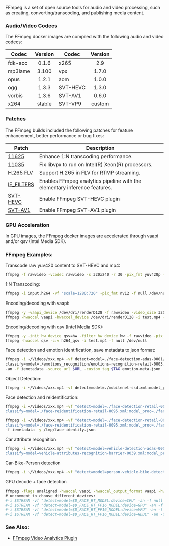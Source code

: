FFmpeg is a set of open source tools for audio and video processing, such as creating, converting/transcoding, and publishing media content.

### Audio/Video Codecs

The FFmpeg docker images are compiled with the following audio and video codecs:

| Codec | Version | Codec | Version |
|-------|:-------:|-------|:-------:|
|fdk-acc|0.1.6|x265|2.9|
|mp3lame|3.100|vpx|1.7.0|
|opus|1.2.1|aom|1.0.0|
|ogg|1.3.3|SVT-HEVC|1.3.0|
|vorbis|1.3.6|SVT-AV1|0.6.0|
|x264|stable|SVT-VP9|custom|


### Patches

The FFmpeg builds included the following patches for feature enhancement, better performance or bug fixes:

| Patch | Description |
|-------|-------------|
|[11625](https://patchwork.ffmpeg.org/patch/11625/raw)|Enhance 1:N transcoding performance.|
|[11035](https://patchwork.ffmpeg.org/patch/11035/raw)|Fix libvpx to run on Intel(R) Xeon(R) processors.|
|[H.265 FLV](https://github.com/VCDP/CDN/archive/v0.1.tar.gz)|Support H.265 in FLV for RTMP streaming.|
|[IE_FILTERS](https://github.com/VCDP/FFmpeg-patch/tree/ffmpeg4.1_va/patches )|Enables FFmpeg analytics pipeline with the elementary inference features.|
|[SVT-HEVC](https://github.com/OpenVisualCloud/SVT-HEVC/tree/master/ffmpeg_plugin)|Enable FFmpeg SVT-HEVC plugin|
|[SVT-AV1](https://github.com/OpenVisualCloud/SVT-AV1/tree/master/ffmpeg_plugin)|Enable FFmpeg SVT-AV1 plugin|

### GPU Acceleration

In GPU images, the FFmpeg docker images are accelerated through vaapi and/or qsv (Intel Media SDK).

### FFmpeg Examples:

Transcode raw yuv420 content to SVT-HEVC and mp4:

```bash
ffmpeg -f rawvideo -vcodec rawvideo -s 320x240 -r 30 -pix_fmt yuv420p -i test.yuv -c:v libsvt_hevc -y test.mp4
```

1:N Transcoding:

```bash
ffmpeg -i input.h264 -vf "scale=1280:720" -pix_fmt nv12 -f null /dev/null -vf "scale=720:480" -pix_fmt nv12 -f null /dev/null -abr_pipeline
```

Encoding/decoding with vaapi:

```bash
ffmpeg -y -vaapi_device /dev/dri/renderD128 -f rawvideo -video_size 320x240 -r 30 -i test.yuv -vf 'format=nv12, hwupload' -c:v h264_vaapi -y test.mp4
ffmpeg -hwaccel vaapi -hwaccel_device /dev/dri/renderD128 -i test.mp4 -f null /dev/null
```

Encoding/decoding with qsv (Intel Media SDK):

```bash
ffmpeg -y -init_hw_device qsv=hw -filter_hw_device hw -f rawvideo -pix_fmt yuv420p -s:v 320x240 -i test.yuv -vf hwupload=extra_hw_frames=64,format=qsv -c:v h264_qsv -b:v 5M test.mp4
ffmpeg -hwaccel qsv -c:v h264_qsv -i test.mp4 -f null /dev/null
```

Face detection and emotion identification, save metadata to json format:

```bash
ffmpeg -i ~/Videos/xxx.mp4 -vf detect=model=./face-detection-adas-0001/FP32/face-detection-adas-0001.xml:device=CPU, \
classify=model=./emotions_recognition/emotions-recognition-retail-0003.xml:model_proc=emotions-recognition-retail-0003.json:device=CPU \
-an -f iemetadata -source_url $URL -custom_tag $TAG emotion-meta.json
```

Object Detection:

```bash
ffmpeg -i ~/Videos/xxx.mp4 -vf detect=model=./mobilenet-ssd.xml:model_proc=mobilenet-ssd.json:device=CPU -an -f null /dev/null
```

Face detection and reidentification:

```bash
ffmpeg -i ~/Videos/xxx.mp4 -vf "detect=model=./face-detection-retail-0004.xml:device=CPU, \
classify=model=./face-reidentification-retail-0095.xml:model_proc=./face-reidentification-retail-0095.json:device=CPU" -an -f null /dev/null

ffmpeg -i ~/Videos/xxx.mp4 -vf "detect=model=./face-detection-retail-0004.xml:device=CPU, \
classify=model=./face-reidentification-retail-0095.xml:model_proc=./face-reidentification-retail-0095.json:device=CPU,identify=gallery=./gallery" \
-f iemetadata -y /tmp/face-identify.json
```

Car attribute recognition

```bash
ffmpeg -i ~/Videos/xxx.mp4 -vf "detect=model=vehicle-detection-adas-0002.xml:model_proc=vehicle-detection-adas-0002.json:device=CPU, \
classify=model=vehicle-attributes-recognition-barrier-0039.xml:model_proc=vehicle-attributes-recognition-barrier-0039.json:device=CPU" -an -f null /dev/null
```

Car-Bike-Person detection

```bash
ffmpeg -i ~/Videos/xxx.mp4 -vf "detect=model=person-vehicle-bike-detection-crossroad-0078.xml:model_proc=person-vehicle-bike-detection-crossroad-0078.json:device=CPU" -an -f null /dev/null
```

GPU decode + face detection

```bash
ffmpeg -flags unaligned -hwaccel vaapi -hwaccel_output_format vaapi -hwaccel_device /dev/dri/renderD128 \
# uncomment to choose different devices:
#-i $STREAM -vf "detect=model=$D_FACE_RT_MODEL:device=CPU" -an -f null - \
#-i $STREAM -vf "detect=model=$D_FACE_RT_FP16_MODEL:device=GPU" -an -f null -
#-i $STREAM -vf "detect=model=$D_FACE_RT_FP16_MODEL:device=VPU" -an -f null -
#-i $STREAM -vf "detect=model=$D_FACE_RT_FP16_MODEL:device=HDDL" -an -f null -
```

### See Also:

- [FFmpeg Video Analytics Plugin](https://github.com/VCDP/FFmpeg-patch)   
